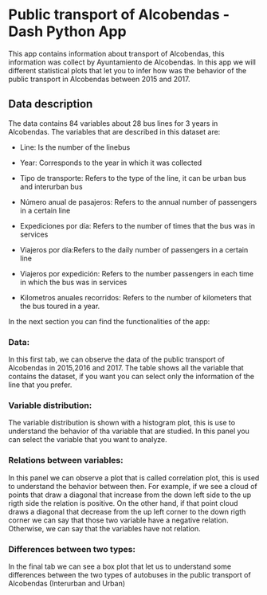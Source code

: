 # Public transport of Alcobendas - Dash Python App

This app contains information about transport of Alcobendas, this information was collect by Ayuntamiento de Alcobendas. In this app we will different statistical plots that let you to infer how was the behavior of the public transport in Alcobendas between 2015 and 2017. 


## Data description 

The data contains 84 variables about 28 bus lines for 3 years in Alcobendas. The variables that are described in this dataset are:

* Line: Is the number of the linebus

* Year: Corresponds to the year in which it was collected

* Tipo de transporte: Refers to the type of the line, it can be urban bus and interurban bus

* Número anual de pasajeros: Refers to the annual number of passengers in a certain line

* Expediciones por día: Refers to the number of times that the bus was in services

* Viajeros por día:Refers to the daily number of passengers in a certain line

* Viajeros por expedición: Refers to the number passengers in each time in which the bus was in services

* Kilometros anuales recorridos: Refers to the number of kilometers that the bus toured in a year.

In the next section you can find the functionalities of the app: 

### Data:

In this first tab, we can observe the data of the public transport of Alcobendas in 2015,2016 and 2017. The table shows all the variable that contains the dataset,
if you want you can select only the information of the line that you prefer. 

### Variable distribution:

The variable distribution is shown with a histogram plot, this is use to understand the behavior of tha variable that are studied. In this panel
you can select the variable that you want to analyze. 

### Relations between variables: 

In this panel we can observe a plot that is called correlation plot, this is used to understand the behavior between then. For example, if we see a cloud of points that draw a diagonal that increase
from the down left side to the up rigth side the relation is positive. On the other hand, if that point cloud draws  a diagonal that decrease from the up left corner to  the down rigth corner we can say
that those two variable have a negative relation. Otherwise, we can say that the variables have not relation. 

### Differences between two types:

In the final tab we can see a box plot that let us to understand some differences between the two types of autobuses in the public transport of Alcobendas (Interurban and Urban)
